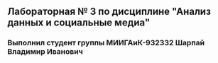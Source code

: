 ## Лабораторная № 3 по дисциплине "Анализ данных и социальные медиа"
### Выполнил студент группы МИИГАиК-932332 Шарпай Владимир Иванович
